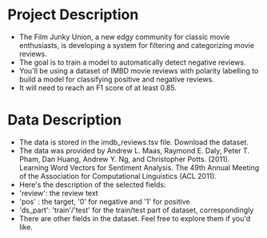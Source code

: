 # Project Description
- The Film Junky Union, a new edgy community for classic movie enthusiasts, is developing a system for filtering and categorizing movie reviews. 
- The goal is to train a model to automatically detect negative reviews. 
- You'll be using a dataset of IMBD movie reviews with polarity labelling to build a model for classifying positive and negative reviews.
-  It will need to reach an F1 score of at least 0.85.


# Data Description
- The data is stored in the imdb_reviews.tsv file. Download the dataset.
- The data was provided by Andrew L. Maas, Raymond E. Daly, Peter T. Pham, Dan Huang, Andrew Y. Ng, and Christopher Potts. (2011). Learning Word Vectors for Sentiment Analysis. The 49th Annual Meeting of the Association for Computational Linguistics (ACL 2011).
- Here's the description of the selected fields:
- 'review': the review text
- 'pos' : the target, '0' for negative and '1' for positive
- 'ds_part': 'train'/'test' for the train/test part of dataset, correspondingly
- There are other fields in the dataset. Feel free to explore them if you'd like.

